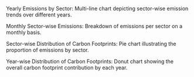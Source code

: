 Yearly Emissions by Sector: Multi-line chart depicting sector-wise emission trends over different years.

Monthly Sector-wise Emissions: Breakdown of emissions per sector on a monthly basis.

Sector-wise Distribution of Carbon Footprints: Pie chart illustrating the proportion of emissions by sector.

Year-wise Distribution of Carbon Footprints: Donut chart showing the overall carbon footprint contribution by each year.
